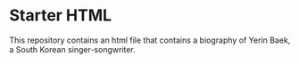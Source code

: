 # Starter HTML
This repository contains an html file that contains a biography of Yerin Baek, a South Korean singer-songwriter.
